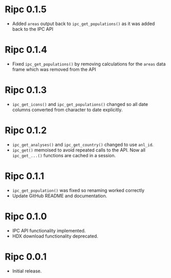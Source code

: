 # Ripc 0.1.5

* Added `areas` output back to `ipc_get_populations()` as it was added back
to the IPC API

# Ripc 0.1.4

* Fixed `ipc_get_populations()` by removing calculations for the `areas` data
frame which was removed from the API

# Ripc 0.1.3

* `ipc_get_icons()` and `ipc_get_populations()` changed so all date columns
converted from character to date explicitly.

# Ripc 0.1.2

* `ipc_get_analyses()` and `ipc_get_country()` changed to use `anl_id`.
* `ipc_get()` memoised to avoid repeated calls to the API. Now all 
`ipc_get_...()` functions are cached in a session.

# Ripc 0.1.1

* `ipc_get_population()` was fixed so renaming worked correctly
* Update GitHub README and documentation.

# Ripc 0.1.0

* IPC API functionality implemented.
* HDX download functionality deprecated.

# Ripc 0.0.1

* Initial release.
